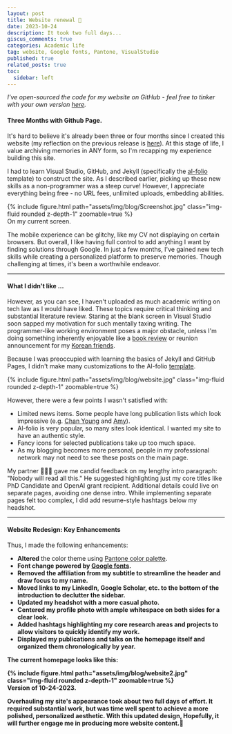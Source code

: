 ```yaml
---
layout: post
title: Website renewal 🤩   
date: 2023-10-24
description: It took two full days... 
giscus_comments: true
categories: Academic life
tag: website, Google fonts, Pantone, VisualStudio
published: true
related_posts: true
toc:
  sidebar: left
---
```


<i>I've open-sourced the code for my website on GitHub - feel free to tinker with your own version <a href="https://github.com/inyoungcheong/inyoungcheong.github.io">here</a>.</i>


#### Three Months with Github Page. 

It's hard to believe it's already been three or four months since I created this website (my reflection on the previous release is [here](https://inyoungcheong.github.io/blog/2023/adieu-wordpress/)). At this stage of life, I value archiving memories in ANY form, so I'm recapping my experience building this site.

I had to learn Visual Studio, GitHub, and Jekyll (specifically the [al-folio](https://github.com/alshedivat/al-folio) template) to construct the site. As I described earlier, picking up these new skills as a non-programmer was a steep curve! However, I appreciate everything being free - no URL fees, unlimited uploads, embedding abilities.

<div class="row mt-3">
    <div class="col-sm mt-3 mt-md-0">
        {% include figure.html path="assets/img/blog/Screenshot.jpg" class="img-fluid rounded z-depth-1" zoomable=true %}
    </div>
</div>
<div class="caption">
    On my current screen. 
</div>

The mobile experience can be glitchy, like my CV not displaying on certain browsers. But overall, I like having full control to add anything I want by finding solutions through Google. In just a few months, I've gained new tech skills while creating a personalized platform to preserve memories. Though challenging at times, it's been a worthwhile endeavor.

---
#### What I didn't like ...

However, as you can see, I haven't uploaded as much academic writing on tech law as I would have liked. These topics require critical thinking and substantial literature review. Staring at the blank screen in Visual Studio soon sapped my motivation for such mentally taxing writing. The programmer-like working environment poses a major obstacle, unless I'm doing something inherently enjoyable like a [book review](https://inyoungcheong.github.io/blog/2023/maria-schneider/) or reunion announcement for my [Korean friends](https://inyoungcheong.github.io/blog/2023/jeonmindong/).

Because I was preoccupied with learning the basics of Jekyll and GitHub Pages, I didn't make many customizations to the Al-folio [template](https://alshedivat.github.io/al-folio/). 

<div class="row mt-3">
   <div class="col-sm mt-3 mt-md-0">
        {% include figure.html path="assets/img/blog/website.jpg" class="img-fluid rounded z-depth-1" zoomable=true %}
    </div>
</div>


However, there were a few points I wasn't satisfied with:
<ul>
    <li>Limited news items. Some people have long publication lists which look impressive (e.g. <a href="https://github.com/inyoungcheong/inyoungcheong.github.io">Chan Young</a> and <a href="https://github.com/inyoungcheong/inyoungcheong.github.io">Amy</a>).</li>
    <li>Al-folio is very popular, so many sites look identical. I wanted my site to have an authentic style.</li>
    <li>Fancy icons for selected publications take up too much space.</li>
    <li>As my blogging becomes more personal, people in my professional network may not need to see these posts on the main page.</li>
</ul>

<p>My partner 👨🏻‍🎨 gave me candid feedback on my lengthy intro paragraph: "Nobody will read all this." He suggested highlighting just my core titles like PhD Candidate and OpenAI grant recipient. Additional details could live on separate pages, avoiding one dense intro. While implementing separate pages felt too complex, I did add resume-style hashtags below my headshot.</p>

---
#### Website Redesign: Key Enhancements

Thus, I made the following enhancements:
<ul>
    <li><strong>Altered</strong> the color theme using <a href="https://inyoungcheong.github.io/blog/2023/tools/#1-pantone-color-palette-">Pantone color palette</a>.</li>
    <li><strong>Font change powered by <a href="https://inyoungcheong.github.io/blog/2023/tools/#4-google-fonts">Google fonts</a>.</li>
    <li><strong>Removed</strong> the affiliation from my subtitle to streamline the header and draw focus to my name.</li>
    <li><strong>Moved</strong> links to my LinkedIn, Google Scholar, etc. to the bottom of the introduction to declutter the sidebar.</li>
    <li><strong>Updated my headshot with a more casual photo. 
    <li><strong>Centered</strong> my profile photo with ample whitespace on both sides for a clear look. </li>
    <li><strong>Added</strong> hashtags highlighting my core research areas and projects to allow visitors to quickly identify my work.</li>
    <li><strong>Displayed</strong> my publications and talks on the homepage itself and organized them chronologically by year.</li> 
</ul>

The current homepage looks like this:
<br>
<div class="row mt-3">
   <div class="col-sm mt-3 mt-md-0">
        {% include figure.html path="assets/img/blog/website2.jpg" class="img-fluid rounded z-depth-1" zoomable=true %}
    </div>
</div>
<div class="caption">
    Version of 10-24-2023.
    </div>

<p>Overhauling my site's appearance took about two full days of effort. It required substantial work, but was time well spent to achieve a more polished, personalized aesthetic. With this updated design, Hopefully, it will further engage me in producing more website content.🤞</p>



